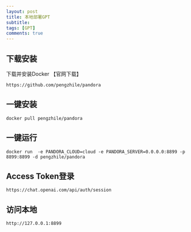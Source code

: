 ```yaml
---
layout: post
title: 本地部署GPT
subtitle: 
tags: [GPT]
comments: true
---
```


## 下载安装
下载并安装Docker 【官网下载】
```shell
https://github.com/pengzhile/pandora
```

## 一键安装
```shell
docker pull pengzhile/pandora
```

## 一键运行
```shell
docker run  -e PANDORA_CLOUD=cloud -e PANDORA_SERVER=0.0.0.0:8899 -p 8899:8899 -d pengzhile/pandora
```

## Access Token登录
```shell
https://chat.openai.com/api/auth/session
```

## 访问本地
```shell
http://127.0.0.1:8899
```